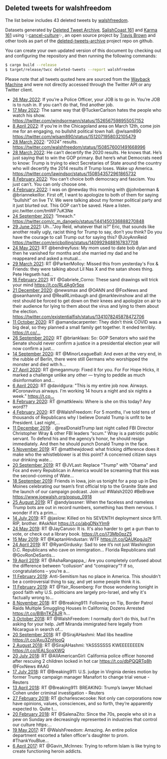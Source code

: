 ## Deleted tweets for walshfreedom

The list below includes 43 deleted tweets by
[walshfreedom](https://twitter.com/walshfreedom).



Datasets generated by [Deleted Tweet Archive](https://twitter.com/deletedtweet161), [SalishCoast 161](https://twitter.com/SalishCoastA) and [Karma 161](https://twitter.com/KarmaOneSixOne) using ✨[cancel-culture](https://github.com/travisbrown/cancel-culture)✨, an open source project by [Travis Brown](https://twitter.com/travisbrown) and other tools as part of the [deleted-tweets-archive](https://github.com/salcoast/deleted-tweets-archive/) project repo on github.

You can create your own updated version of this document by checking out and configuring the
repository and then running the following commands:

```bash
$ cargo build --release
$ target/release/twcc deleted-tweets --report walshfreedom
```

Please note that all tweets quoted here are sourced from the
[Wayback Machine](https://web.archive.org) and were not directly accessed through the Twitter API or
any Twitter client.

* [26 May 2022](https://web.archive.org/web/20220526174316/https://twitter.com/WalshFreedom/status/1529880810542833664): If you’re a Police Officer, your JOB is to go in. You’re JOB is to rush in. If you can’t do that, find another job.
* [17 May 2022](https://web.archive.org/web/20220517142244/https://twitter.com/WalshFreedom/status/1526568734034472969): The same way that  @TuckerCarlson  hates the people who watch his show.  https://twitter.com/windsormann/status/1526567598955057152
* [ 8 April 2022](https://web.archive.org/web/20220408141717/https://twitter.com/WalshFreedom/status/1512434276767252486): If you’re in the Chicagoland area on March 12th, come join me for an engaging, no bullshit political town hall.  @wlsam890  https://twitter.com/wlsam890/status/1512071958032105479
* [28 March 2022](https://web.archive.org/web/20220328224743/https://twitter.com/WalshFreedom/status/1508576425837801472): “2024” results. https://twitter.com/walshfreedom/status/1508576001491668996
* [28 March 2022](https://web.archive.org/web/20220328224607/https://twitter.com/WalshFreedom/status/1508576001491668996): He can’t decertify the 2020 results. He knows that. He’s just saying that to win the GOP primary. But here’s what Democrats need to know: Trump is trying to elect Secretaries of State around the country who will decertify the 2014 results if Trump loses. Wake up America. https://twitter.com/lawindsor/status/1508543572961865732
* [ 8 February 2022](https://web.archive.org/web/20220208010229/https://twitter.com/WalshFreedom/status/1490852944979566593): You can’t choice both democracy and fascism. You just can’t. You can only choose one.
* [ 4 February 2022](https://web.archive.org/web/20220204191728/https://twitter.com/WalshFreedom/status/1489679194133086211): I was on  @newday  this morning with  @johnberman  & @briannekeillor. First off, I want to apologize to both of them for saying “bullshit” on live TV. We were talking about my former political party and it just blurted out. This GOP can’t be saved. Have a listen. pic.twitter.com/tmWF7uK3Ne
* [24 September 2021](https://web.archive.org/web/20210924175946/https://twitter.com/WalshFreedom/status/1441462350339575809): “Imeach.” https://twitter.com/c_m_dangelo/status/1441450336888270848
* [29 June 2021](https://web.archive.org/web/20210629174627/https://twitter.com/WalshFreedom/status/1409931148025806851): Uh...”Joy Reid, whatever that is?”  Eric, that sounds like another really ugly, racist thing for Trump to say, don’t you think? Do you have the courage to call Trump out for saying this?  @JoyAnnReid  https://twitter.com/ericbolling/status/1409929488167837708
* [24 May 2021](https://web.archive.org/web/20210524135124/https://twitter.com/WalshFreedom/status/1396826167076925441): RT @bendreyfuss: My mom used to date bob dylan and then he vanished for months and she married my dad and he reappeared and asked a mutual…
* [29 March 2021](https://web.archive.org/web/20210329144255/https://twitter.com/WalshFreedom/status/1376545411201126403): RT @ParkerMolloy: Missed this from yesterday's Fox &amp; Friends: they were talking about Lil Nas X and the satan shoes thing. Pete Hegseth had…
* [16 February 2021](https://web.archive.org/web/20210216124534/https://twitter.com/WalshFreedom/status/1361657976612880387): RT @Gabriele_Corno: These sand drawings will trick your mind https://t.co/RLdAg0r5px
* [21 December 2020](https://web.archive.org/web/20201221190540/https://twitter.com/WalshFreedom/status/1341097394470080512): @newsmax  and  @OANN  and  @FoxNews  and  @seanhannity  and  @RealRLimbaugh  and  @marklevinshow  and all the rest should be forced to get down on their knees and apologize on air to their audience for lying to them about the virus and lying to them about the election. https://twitter.com/existentialfish/status/1341078245878472706
* [11 October 2020](https://web.archive.org/web/20201011211632/https://twitter.com/WalshFreedom/status/1315400918767202306): RT @amandacarpenter: They didn’t think COVID was a big deal, so they planned a small family get together. It ended terribly.  https://t.co/…
* [26 September 2020](https://web.archive.org/web/20200926113840/https://twitter.com/WalshFreedom/status/1309819675870720000): RT @brianklaas: So: GOP Senators who said the Senate should never confirm a justice in a presidential election year will now confirm a just…
* [14 September 2020](https://web.archive.org/web/20200914235129/https://twitter.com/WalshFreedom/status/1305655440852873228): RT @MinorLeagueBall: And even at the very end, in the rubble of Berlin, there were still Germans who worshipped the monster and died with h…
* [27 April 2020](https://web.archive.org/web/20200427135146/https://twitter.com/WalshFreedom/status/1254770216048816132): RT @meganmurp: Fixed it for you.  For For Hope Hicks, it marked a challenge unlike any other — trying to peddle as much disinformation and…
* [ 6 April 2020](https://web.archive.org/web/20200406031642/https://twitter.com/WalshFreedom/status/1247000251111743497): RT @davidgura: "This is my entire job now. Airways. #Coronavirus airways. I'm working 14 hours a night and six nights a week." https://t.co…
* [ 8 February 2020](https://web.archive.org/web/20200208142135/https://twitter.com/WalshFreedom/status/1226149078246887425): RT @mattklewis: Where is she on this today?  Any word??
* [ 4 February 2020](https://web.archive.org/web/20200204143606/https://twitter.com/WalshFreedom/status/1224703180019249153): RT @WalshFreedom: For 5 months, I’ve told tens of thousands of Republicans why I believe Donald Trump is unfit to be President. Last night,…
* [11 December 2019](https://web.archive.org/web/20191211172749/https://twitter.com/WalshFreedom/status/1204770932331552769): . @realDonaldTrump  last night called FBI Director Christopher Wray & other FBI leaders “scum.”  Wray is a patriotic public servant. To defend his and the agency’s honor, he should resign immediately. And then he should punch Donald Trump in the face.
* [ 5 November 2019](https://web.archive.org/web/20191105023119/https://twitter.com/WalshFreedom/status/1191543486564184065): RT @matthewjdowd: what fricking difference does it make who the whistleblower is at this point?  A concerned citizen says our drinking wate…
* [20 September 2019](https://web.archive.org/web/20190920172859/https://twitter.com/WalshFreedom/status/1175099549981007872): RT @JVLast: Replace "Trump" with "Obama" and Fox and every Republican in America would be screaming that this was the second-coming of Wate…
* [18 September 2019](https://web.archive.org/web/20190918194346/https://twitter.com/WalshFreedom/status/1174406010376773633): Friends in Iowa, join us tonight for a pop up in Des Moines celebrating our team’s first official trip to the Granite State and the launch of our campaign podcast. Join us!  #Walsh2020   #BeBrave  https://www.joewalsh.org/popup_0918
* [25 August 2019](https://web.archive.org/web/20190825142258/https://twitter.com/WalshFreedom/status/1165630652831719424): RT @andylassner: When the faceless and nameless Trump bots are out in record numbers, something has them nervous.   I wonder if it’s a prim…
* [14 July 2019](https://web.archive.org/web/20190714222526/https://twitter.com/WalshFreedom/status/1150531779184513025): RT @jaslow: Killed on his SEVENTH deployment since 9/11.  RIP, brother. #AskNot https://t.co/abgDNxYIm9
* [24 May 2019](https://web.archive.org/web/20190524153054/https://twitter.com/WalshFreedom/status/1131945677322432512): RT @JayCaruso: It is. It's also harder to get a gun than to vote, or check out a library book. https://t.co/j73Mb0pzZ5
* [15 May 2019](https://web.archive.org/web/20190515161725/https://twitter.com/WalshFreedom/status/1128695892817608709): RT @KaptanHindustan: WTF https://t.co/QAUKpgJq7f
* [24 April 2019](https://web.archive.org/web/20190424125527/https://twitter.com/WalshFreedom/status/1121034921085145089): RT @RyanGirdusky: Sad to see it’s not just Washington D.C. Republicans who cave on immigration... Florida Republicans stall @GovRonDeSantis…
* [19 April 2019](https://web.archive.org/web/20190419213305/https://twitter.com/WalshFreedom/status/1119353248442454017): RT @AshaRangappa_: Are you completely confused about the difference between “collusion” and “conspiracy”? If so, congratulations – you’re a…
* [11 February 2019](https://web.archive.org/web/20190211215250/https://twitter.com/WalshFreedom/status/1095078231676473344): Anti-Semitism has no place in America. This shouldn't be a controversial thing to say, and yet some people think it is.
* [11 February 2019](https://web.archive.org/web/20190211041440/https://twitter.com/WalshFreedom/status/1094811935319777280): RT @Yair_Rosenberg: For those wondering tonight in good faith why U.S. politicians are largely pro-Israel, and why it's factually wrong to…
* [ 8 November 2018](https://web.archive.org/web/20181108002915/https://twitter.com/WalshFreedom/status/1060328360126111744): RT @Breaking911: Following on Tip, Border Patrol Raids Multiple Smuggling Houses In California; Dozens Arrested   https://t.co/BlBnTKZ8JR h…
* [ 3 October 2018](https://web.archive.org/web/20181003160351/https://twitter.com/WalshFreedom/status/1047517596759678976): RT @WalshFreedom: I normally don't do this, but I'm asking for your help.  Jeff Miranda immigrated here legally from Nicaragua in search of…
* [20 September 2018](https://web.archive.org/web/20180920131431/https://twitter.com/WalshFreedom/status/1042763940403601409): RT @SirajAHashmi: Mad libs headline https://t.co/Axu3ZnHooQ
* [ 2 August 2018](https://web.archive.org/web/20180802235442/https://twitter.com/WalshFreedom/status/1025168042387546117): RT @SirajAHashmi: YASSSSSSS KWEEEEEEEEN https://t.co/IEALScqXWQ
* [20 July 2018](https://web.archive.org/web/20180720193830/https://twitter.com/WalshFreedom/status/1020392525293674497): RT @AIIAmericanGirI: California police officer honored after rescuing 2 children locked in hot car https://t.co/dbPQQRTq8h @FoxNews #AAG
* [17 July 2018](https://web.archive.org/web/20180717224628/https://twitter.com/WalshFreedom/status/1019352665040523265): RT @Breaking911: U.S. judge in Virginia denies motion by former Trump campaign manager Manafort to change trial venue - Reuters
* [13 April 2018](https://web.archive.org/web/20180413191252/https://twitter.com/WalshFreedom/status/984872063621058561): RT @Breaking911: BREAKING: Trump’s lawyer Michael Cohen under criminal investigation - Reuters
* [27 February 2018](https://web.archive.org/web/20180227140144/https://twitter.com/WalshFreedom/status/968486310418767872): RT @charlescwcooke: Not only can corporations now have opinions, values, consciences, and so forth, they’re apparently expected to. Quite t…
* [20 February 2018](https://web.archive.org/web/20180220133058/https://twitter.com/WalshFreedom/status/965941852661743616): RT @SalenaZito: Since the 70s, people who sit in a pew on Sunday are decreasingly represented in industries that control our culture https:…
* [19 May 2017](https://web.archive.org/web/20170519193132/https://twitter.com/WalshFreedom/status/865651153475747841): RT @WalshFreedom: Amazing. An entire police department escorted a fallen officer's daughter to prom. #ThankYouBlue… 
* [ 6 April 2017](https://web.archive.org/web/20170406144813/https://twitter.com/WalshFreedom/status/849997176268877829): RT @Gavin_McInnes: Trying to reform Islam is like trying to create functioning heroin addicts.
